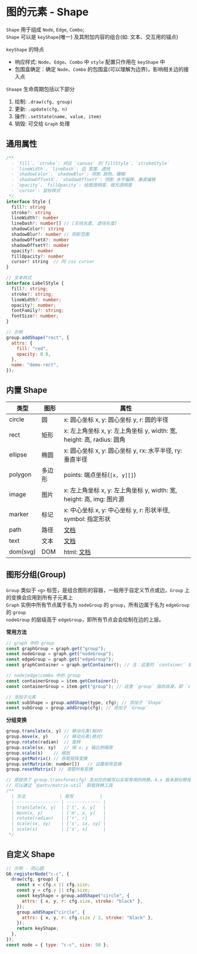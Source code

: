 # 图的元素 - Shape

`Shape` 用于组成 `Node`, `Edge`, `Combo`; <br />
`Shape` 可以是 `keyShape`(唯一) 及其附加内容的组合(如: 文本、交互用的锚点) <br/>

`keyShape` 的特点

- 响应样式: `Node`、`Edge`、`Combo` 中 `style` 配置只作用在 `keyShape` 中
- 包围盒确定：确定 `Node`、`Combo` 的包围盒(可以理解为边界)，影响相关边的接入点

`Shaape` 生命周期包括以下部分

1. 绘制: `.draw(cfg, group)`
2. 更新: `.update(cfg, n)`
3. 操作: `.setState(name, value, item)`
4. 销毁: 可交给 `Graph` 处理

## 通用属性

```ts
/**
  - `fill`、`stroke`: 对应 `canvas` 的`fillStyle`、`strokeStyle`
  - `lineWidth`、`lineDash`: 边 宽度、虚线
  - `shadowColor`、`shadowBlur`: 阴影 颜色、模糊
  - `shadowOffsetX`、`shadowOffsetY`: 阴影 水平偏移、垂直偏移
  - `opacity`、`fillOpacity`: 绘图透明度、填充透明度
  - `cursor`: 鼠标样式
 */
interface Style {
  fill?: string
  stroke?: string
  lineWidth?: number
  lineDash?: number[] // [实线长度, 虚线长度]
  shadowColor?: string
  shadowBlur?: number // 阴影范围
  shadowOffsetX?: number
  shadowOffsetY?: number
  opacity?: number
  fillOpacity?: number
  cursor? string  // 同 css cursor
}
```

```ts
// 文本样式
interface LabelStyle {
  fill?: string;
  stroke?: string;
  lineWidth?: number;
  opacity?: number;
  fontFamily?: string;
  fontSize?: number;
}
```

```js
// 示例
group.addShape("rect", {
  attrs: {
    fill: "red",
    opacity: 0.8,
  },
  name: "demo-rect",
});
```

## 内置 Shape

| 类型     | 图形   | 属性                                                                                                           |
| -------- | ------ | -------------------------------------------------------------------------------------------------------------- |
| circle   | 圆     | x: 圆心坐标 x, y: 圆心坐标 y, r: 圆的半径                                                                      |
| rect     | 矩形   | x: 左上角坐标 x, y: 左上角坐标 y, width: 宽, height: 高, radius: 圆角                                          |
| ellipse  | 椭圆   | x: 圆心坐标 x, y: 圆心坐标 y, rx: 水平半径, ry: 垂直半径                                                       |
| polygon  | 多边形 | points: 端点坐标(`[x, y][]`)                                                                                   |
| image    | 图片   | x: 左上角坐标 x, y: 左上角坐标 y, width: 宽, height: 高, img: 图片源                                           |
| marker   | 标记   | x: 中心坐标 x, y: 中心坐标 y, r: 形状半径, symbol: 指定形状                                                    |
| path     | 路径   | [文档](https://g6.antv.antgroup.com/manual/middle/elements/shape/shape-and-properties#%E8%B7%AF%E5%BE%84-path) |
| text     | 文本   | [文档](https://g6.antv.antgroup.com/manual/middle/elements/shape/shape-and-properties#%E6%96%87%E6%9C%AC-text) |
| dom(svg) | DOM    | html: [文档](https://g6.antv.antgroup.com/manual/middle/elements/shape/shape-and-properties#dom-svg)           |

## 图形分组(Group)

`Group` 类似于 `<g>` 标签，是组合图形的容器，一般用于自定义节点或边，`Group` 上的变换会应用到所有子元素上 <br/>
`Graph` 实例中所有节点属于名为 `nodeGroup` 的 `group`，所有边属于名为 `edgeGroup` 的 `group` <br/>
`nodeGroup` 的层级高于 `edgeGroup`，即所有节点会会绘制在边的上层。

**常用方法**

```js
// graph 中的 group
const graphGroup = graph.get("group");
const nodeGroup = graph.get("nodeGroup");
const edgeGroup = graph.get("edgeGroup");
const graphContainer = graph.getContainer(); // 注：这里的 `container` 指向 `Graph` 的挂载 DOM

// node|edge|combo 中的 group
const containerGroup = item.getContainer();
const containerGroup = item.get("group"); // 这里 `group` 指向自身，即 `container`

// 添加子元素
const subShape = group.addShape(type, cfg); // 添加子 `Shape`
const subGroup = group.addGroup(cfg); // 添加子 `Group`
```

**分组变换**

```js
group.translate(x, y) // 移动元素(相对)
group.move(x, y)      // 移动元素(绝对)
group.rotate(radian)  // 旋转
group.scale(sx, sy)   // 按 x，y 轴比例缩放
group.scale(s)    // 缩放
group.getMatrix() // 获取矩阵变换
group.setMatrix(m: number[])   // 设置矩阵变换
group.resetMatrix() // 清楚所有变换

// 原提供了 group.transform(cfg) 及对应的缩写以实现常用的转换，4.x 版本貌似移除了
// 可以通过 `@antv/matrix-util` 获取转换工具
/**
  | 方法             | 简写          |
  | ---------------- | ------------- |
  | translate(x, y)  | ['t', x, y]   |
  | move(x, y)       | ['m', x, y]   |
  | rotate(radian)   | ['r', r]      |
  | scale(sx, sy)    | ['s', sx, sy] |
  | scale(s)         | ['s', s]      |
 */
```

## 自定义 Shape

```js
// 示例 - 同心圆
G6.registerNode("c-c", {
  draw(cfg, group) {
    const x = cfg.x || cfg.size;
    const y = cfg.y || cfg.size;
    const keyShape = group.addShape("circle", {
      attrs: { x, y, r: cfg.size, stroke: "black" },
    });
    group.addShape("circle", {
      attrs: { x, y, r: cfg.size / 2, stroke: "black" },
    });
    return keyShape;
  },
});
const node = { type: "c-c", size: 50 };
```
